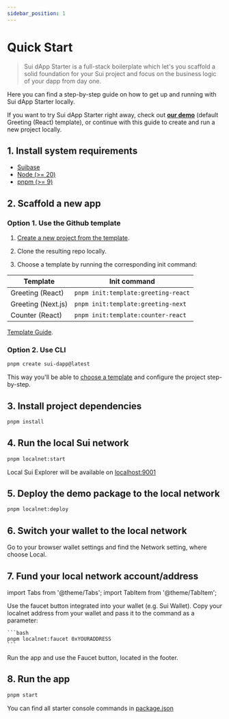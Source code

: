```yaml
---
sidebar_position: 1
---
```


# Quick Start

> Sui dApp Starter is a full-stack boilerplate which let's you scaffold a solid foundation for your Sui project and focus on the business logic of your dapp from day one.

Here you can find a step-by-step guide on how to get up and running with Sui dApp Starter locally.

If you want to try Sui dApp Starter right away, check out **[our demo](https://demo.sui-dapp-starter.dev/)** (default Greeting (React) template), 
or continue with this guide to create and run a new project locally.

## 1. Install system requirements

- [Suibase](https://suibase.io/how-to/install.html)
- [Node (>= 20)](https://nodejs.org/en/download/)
- [pnpm (>= 9)](https://pnpm.io/installation)

## 2. Scaffold a new app

### Option 1. Use the Github template

1. [Create a new project from the template](https://github.com/new?template_name=sui-dapp-starter&template_owner=suiware&name=my-sui-dapp).

2. Clone the resulting repo locally.

3. Choose a template by running the corresponding init command:

| Template | Init command |
| --- | --- |
| Greeting (React) | `pnpm init:template:greeting-react` |
| Greeting (Next.js) | `pnpm init:template:greeting-next` |
| Counter (React) | `pnpm init:template:counter-react` |

[Template Guide](https://sui-dapp-starter.dev/docs/templates).

### Option 2. Use CLI

```bash
pnpm create sui-dapp@latest
```

This way you'll be able to [choose a template](https://sui-dapp-starter.dev/docs/templates) and configure the project step-by-step.

## 3. Install project dependencies

```bash
pnpm install
```

## 4. Run the local Sui network

```bash
pnpm localnet:start
```

Local Sui Explorer will be available on [localhost:9001](http://localhost:9001/)

## 5. Deploy the demo package to the local network

```bash
pnpm localnet:deploy
```

## 6. Switch your wallet to the local network 

Go to your browser wallet settings and find the Network setting, where choose Local.

## 7. Fund your local network account/address

import Tabs from '@theme/Tabs';
import TabItem from '@theme/TabItem';

<Tabs>
  <TabItem value="wallet" label="Wallet" default>
    Use the faucet button integrated into your wallet (e.g. Sui Wallet).
  </TabItem>
  <TabItem value="console" label="Console">
    Copy your localnet address from your wallet and pass it to the command as a parameter:

    ```bash
    pnpm localnet:faucet 0xYOURADDRESS
    ```
  </TabItem>
  <TabItem value="app" label="App">
    Run the app and use the Faucet button, located in the footer.
  </TabItem>
</Tabs>

## 8. Run the app

```bash
pnpm start
```

You can find all starter console commands in [package.json](https://github.com/suiware/sui-dapp-starter/blob/main/package.json)
